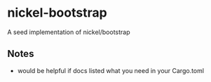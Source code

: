 # nickel-bootstrap

A seed implementation of nickel/bootstrap


## Notes

* would be helpful if docs listed what you need in your Cargo.toml
